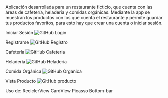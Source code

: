 Aplicación desarrollada para un restaurante ficticio, que cuenta con las áreas de cafetería, heladería y comidas orgánicas. Mediante la app se muestran los productos con los que cuenta el restaurante y permite guardar tus productos favoritos, para esto hay que crear una cuenta o iniciar sesión.

Iniciar Sesión
![GitHub Login](/Users/usuario/Downloads/1.png)

Registrarse
![GitHub Registro](/Users/usuario/Downloads/2.png)

Cafetería
![GitHub Cafeteria](/Users/usuario/Downloads/3.png)

Heladería
![GitHub Heladeria](/Users/usuario/Downloads/4.png)

Comida Orgánica
![GitHub Organica](/Users/usuario/Downloads/5.png)

Vista Producto
![GitHub producto](/Users/usuario/Downloads/6.png)

Uso de:
	ReciclerView
	CardView
	Picasso
	Bottom-bar